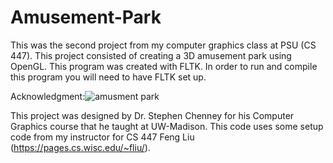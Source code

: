 # Amusement-Park
This was the second project from my computer graphics class at PSU (CS 447). 
This project consisted of creating a 3D amusement park using OpenGL. This program was created with FLTK. 
In order to run and compile this program you will need to have FLTK set up.

Acknowledgment:![amusment park](https://user-images.githubusercontent.com/95446026/225270829-804fce77-db6b-472f-ac93-f55d42f524b7.PNG)

This project was designed by Dr. Stephen Chenney for his Computer Graphics course that he taught at UW-Madison.
This code uses some setup code from my instructor for CS 447 Feng Liu (https://pages.cs.wisc.edu/~fliu/). 
